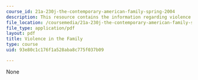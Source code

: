 ```yaml
---
course_id: 21a-230j-the-contemporary-american-family-spring-2004
description: This resource contains the information regarding violence in the family.
file_location: /coursemedia/21a-230j-the-contemporary-american-family-spring-2004/93e80c1c176f1a528aba8c775f037b09_MIT21A_230JS04_19godrum.pdf
file_type: application/pdf
layout: pdf
title: Violence in the Family
type: course
uid: 93e80c1c176f1a528aba8c775f037b09

---
```

None
